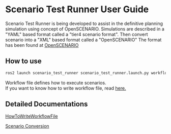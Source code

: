 # Scenario Test Runner User Guide

Scenario Test Runner is being developed to assist in the definitive planning
simulation using concept of OpenSCENARIO.
Simulations are described in a "YAML" based format called a "tier4 scenario format".
Then convert scenario into a "XML" based format called a "OpenSCENARIO" The format has been found at [OpenSCENARIO](http://www.openscenario.org/)


## How to use
```bash
ros2 launch scenario_test_runner scenario_test_runner.launch.py workflow:='$(find-pkg-share scenario_test_runner)/workflow_example.yaml' log_directory:='/tmp'
```
Workflow file defines how to execute scenarios.  
If you want to know how to write workflow file, read [here.](HowToWriteWorkflowFile.md)

## Detailed Documentations

[HowToWriteWorkflowFile](HowToWriteWorkflowFile.md)

[Scenario Conversion](ScenarioFormatConversion.md)